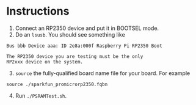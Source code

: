 # Instructions

1. Connect an RP2350 device and put it in BOOTSEL mode.
2. Do an `lsusb`. You should see something like

```
Bus bbb Device aaa: ID 2e8a:000f Raspberry Pi RP2350 Boot
```

    The RP2350 device you are testing must be the only
    RP2xxx device on the system.

3. `source` the fully-qualified board name file for your
board. For example

```
source ./sparkfun_promicrorp2350.fqbn
```

4. Run `./PSRAMTest.sh`.

